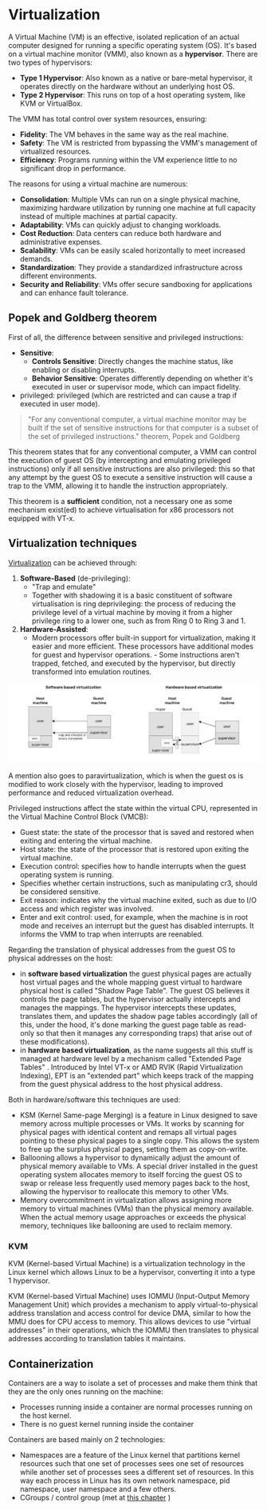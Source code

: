 # Virtualization 

A Virtual Machine (VM) is an effective, isolated replication of an actual computer designed for running a specific operating system (OS). It's based on a virtual machine monitor (VMM), also known as a **hypervisor**. 
There are two types of hypervisors:

- **Type 1 Hypervisor**: Also known as a native or bare-metal hypervisor, it operates directly on the hardware without an underlying host OS.
- **Type 2 Hypervisor**: This runs on top of a host operating system, like KVM or VirtualBox.

The VMM has total control over system resources, ensuring:

- **Fidelity**: The VM behaves in the same way as the real machine.
- **Safety**: The VM is restricted from bypassing the VMM's management of virtualized resources.
- **Efficiency**: Programs running within the VM experience little to no significant drop in performance.

The reasons for using a virtual machine are numerous:

- **Consolidation**: Multiple VMs can run on a single physical machine, maximizing hardware utilization by running one machine at full capacity instead of multiple machines at partial capacity.
- **Adaptability**: VMs can quickly adjust to changing workloads.
- **Cost Reduction**: Data centers can reduce both hardware and administrative expenses.
- **Scalability**: VMs can be easily scaled horizontally to meet increased demands.
- **Standardization**: They provide a standardized infrastructure across different environments.
- **Security and Reliability**: VMs offer secure sandboxing for applications and can enhance fault tolerance.


## Popek and Goldberg theorem

First of all, the difference between sensitive and privileged instructions: 

- **Sensitive**: 
	- **Controls Sensitive**: Directly changes the machine status, like enabling or disabling interrupts.
	- **Behavior Sensitive**: Operates differently depending on whether it's executed in user or supervisor mode, which can impact fidelity.
- privileged: privileged (which are restricted and can cause a trap if executed in user mode).


> "For any conventional computer, a virtual machine monitor may be built if the set of sensitive instructions for that computer is a subset of the set of privileged instructions." theorem, Popek and Goldberg

This theorem states that for any conventional computer, a  VMM can control the execution of guest OS (by intercepting and emulating privileged instructions) only if all sensitive instructions are also privileged: this so that any attempt by the guest OS to execute a sensitive instruction will cause a trap to the VMM, allowing it to handle the instruction appropriately. 
    
This theorem is a **sufficient** condition, not a necessary one as some mechanism exist(ed) to achieve virtualisation for x86 processors not equipped with VT-x.

##  Virtualization techniques

[Virtualization](../../Computing%20Infrastructures/src/07.Virtualization.md) can be achieved through:

1. **Software-Based** (de-privileging): 
	- "Trap and emulate" 
	- Together with shadowing it is a basic constituent of software virtualisation is ring deprivileging: the process of reducing the privilege level of a virtual machine by moving it from a higher privilege ring to a lower one, such as from Ring 0 to Ring 3 and 1.
2. **Hardware-Assisted**: 
	  - Modern processors offer built-in support for virtualization, making it easier and more efficient. These processors have additional modes for guest and hypervisor operations.
	   - Some instructions aren't trapped, fetched, and executed by the hypervisor, but directly transformed into emulation routines.
    
![](images/1ca2f6c21430d284c5ddf4d3c82d9eac.png)

A mention also goes to paravirtualization, which is when the guest os is modified to work closely with the hypervisor, leading to improved performance and reduced virtualization overhead.

Privileged instructions affect the state within the virtual CPU, represented in the Virtual Machine Control Block (VMCB):

- Guest state: the state of the processor that is saved and restored when exiting and entering the virtual machine.
- Host state: the state of the processor that is restored upon exiting the virtual machine.
- Execution control: specifies how to handle interrupts when the guest operating system is running.
- Specifies whether certain instructions, such as manipulating $\mathrm{cr} 3$, should be considered sensitive.
- Exit reason: indicates why the virtual machine exited, such as due to I/O access and which register was involved.
- Enter and exit control: used, for example, when the machine is in root mode and receives an interrupt but the guest has disabled interrupts. It informs the VMM to trap when interrupts are reenabled.


Regarding the translation of physical addresses from the guest OS to physical addresses on the host:

- in **software based virtualization** the guest physical pages are actually host virtual pages and the whole mapping guest virtual to hardware physical host is called "Shadow Page Table". The guest OS believes it controls the page tables, but the hypervisor actually intercepts and manages the mappings. The hypervisor intercepts these updates, translates them, and updates the shadow page tables accordingly (all of this, under the hood, it's done marking the guest page table as read-only so that then it manages any corresponding traps) that arise out of these modifications).
- in **hardware based virtualization**, as the name suggests all this stuff is managed at hardware level by a mechanism called "Extended Page Tables" . Introduced by Intel VT-x or AMD RVIK (Rapid Virtualization Indexing), EPT is an "extended part" which keeps track of the mapping from the guest physical address to the host physical address.

Both in hardware/software this techniques are used:

- KSM (Kernel Same-page Merging) is a feature in Linux designed to save memory across multiple processes or VMs. It works by scanning for physical pages with identical content and remaps all virtual pages pointing to these physical pages to a single copy. This allows the system to free up the surplus physical pages, setting them as copy-on-write.
- Ballooning allows a hypervisor to dynamically adjust the amount of physical memory available to VMs. A special driver installed in the guest operating system allocates memory to itself forcing the guest OS to swap or release less frequently used memory pages back to the host, allowing the hypervisor to reallocate this memory to other VMs.
- Memory overcommitment in virtualization allows assigning more memory to virtual machines (VMs) than the physical memory available. When the actual memory usage approaches or exceeds the physical memory, techniques like ballooning are used to reclaim memory.

### KVM

KVM (Kernel-based Virtual Machine) is a virtualization technology in the Linux kernel which allows Linux to be a hypervisor, converting it into a type 1 hypervisor.

KVM (Kernel-based Virtual Machine) uses IOMMU (Input-Output Memory Management Unit) which provides a mechanism to apply virtual-to-physical address translation and access control for device DMA, similar to how the MMU does for CPU access to memory. This allows devices to use "virtual addresses" in their operations, which the IOMMU then translates to physical addresses according to translation tables it maintains.

## Containerization 

Containers are a way to isolate a set of processes and make them think that they are the only ones running on the machine:
- Processes running inside a container are normal processes running on the host kernel.
- There is no guest kernel running inside the container

Containers are based mainly on 2 technologies: 

- Namespaces are a feature of the Linux kernel that partitions kernel resources such that one set of processes sees one set of resources while another set of processes sees a different set of resources. In this way each process in Linux has its own network namespace, pid namespace, user namespace and a few others.
- CGroups / control group (met at [this chapter](projects/polimi-notes/MSc(english)%20(WIP)/Advanced%20OS%20(WIP)/src/02.Scheduling.md#Cgroups) ) 



